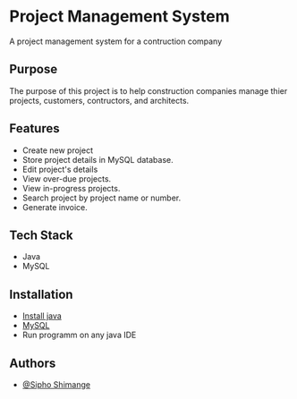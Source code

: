 
# Project Management System

A project management system for a contruction company

## Purpose
The purpose of this project is to help construction companies manage thier projects,
customers, contructors, and architects.

## Features
- Create new project 
- Store project details in MySQL database.
- Edit project's details
- View over-due projects.
- View in-progress projects.
- Search project by project name or number.
- Generate invoice.

## Tech Stack

* Java
* MySQL


## Installation

* [Install java](https://www.oracle.com/java/technologies/downloads/)
* [MySQL](https://dev.mysql.com/downloads/windows/installer/8.0.html)
* Run programm on any java IDE
    
## Authors

- [@Sipho Shimange](https://github.com/SiphoGit)

